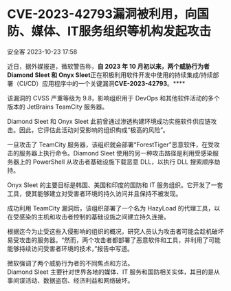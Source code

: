 #  CVE-2023-42793漏洞被利用，向国防、媒体、IT服务组织等机构发起攻击   
 安全客   2023-10-23 17:58  
  
近日，据外媒报道，微软警告称，**自 2023 年 10 月初以来，**两个威胁行为者**Diamond Sleet 和 Onyx Sleet**正在积极利用软件开发中使用的持续集成/持续部署（CI/CD）应用程序中的一个关键漏洞**CVE-2023-42793**。****  
  
该漏洞的 CVSS 严重等级为 9.8，影响组织用于 DevOps 和其他软件活动的多个版本的 JetBrains TeamCity 服务器。  
  
Diamond Sleet 和 Onyx Sleet 此前曾通过渗透构建环境成功实施软件供应链攻击。因此，它评估此活动对受影响的组织构成“极高的风险”。  
  
一旦攻击了 TeamCity 服务器，该组织就会部署“ForestTiger”恶意软件，在受攻击的服务器上执行命令。Diamond Sleet 使用的另一种攻击路径是利用受感染服务器上的 PowerShell 从攻击者基础设施下载恶意 DLL，以执行 DLL 搜索顺序劫持。  
  
Onyx Sleet 的主要目标是韩国、美国和印度的国防和 IT 服务组织。它开发了一套工具，使其能够建立对受害者环境的持久访问并且保持不被发现。  
  
成功利用 TeamCity 漏洞后，该组织部署了一个名为 HazyLoad 的代理工具，以在受感染的主机和攻击者控制的基础设施之间建立持久连接。  
  
根据迄今为止受这些入侵影响的组织的概况，研究人员认为攻击者可能会趁机破坏易受攻击的服务器。“然而，两个攻击者都部署了恶意软件和工具，并利用了可能能够持续访问受害者环境的技术，”报告中写道。  
  
微软强调了两个威胁行为者的不同焦点和方法。  
Diamond Sleet 主要针对世界各地的媒体、IT 服务和国防相关实体，其目的是从事间谍活动、数据盗窃、经济利益和网络破坏。  
  
